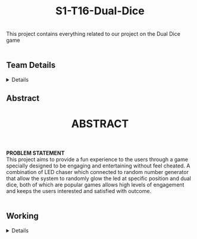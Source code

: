 <h1 align="center">S1-T16-Dual-Dice</h1><br>
This project contains everything related to our project on the Dual Dice game<br><br>
<h2><b>Team Details</b></h2>
<details>
<br>3rd Sem B.TECH CSE <br>
Section: 1 <br> <br>
<b>Team Member</b> <br><br>
Rahul mondal<br>
221cs142 <br>
rahulmondal221cs142@nitk.edu.in <br><br>
Sandeep kumar <br>
221cs149 <br>
sandeepkumar.221cs149@nitk.edu.in <br><br>
Vivek kumar<br>
221cs166<br>
vivekkumar.221cs166@nitk.edu.in<br><br>
</details> 
<h2><b>Abstract</b></h2>
<h1 align="center">ABSTRACT</h1><br><br>
<b>PROBLEM STATEMENT</b> <br>
This project aims to provide a fun experience to the users through a game specially
designed to be engaging and entertaining without feel cheated. A combination of LED
chaser which connected to random number generator that allow the system to
randomly glow the led at specific position and dual dice, both of which are popular
games allows high levels of engagement and keeps the users interested and satisfied
with outcome. <br><br>
 <h2><b>Working</b></h2>
<details>
<b>IDEA</b><br><br>
The idea of this project is to provide the users with a time engaging, entertaining, and
enjoyable experience and at the same time, apply a multitude of concepts and ICs
related to this subject. The main key Idea behind this project is to automate the human
error and dominance on the games with digitalization of the gaming environments. <br><br>
<b>COMPONENTS</b> <br><br>
Breadboard <br>
Jumper wires <br>
LED <br>
Resistors <br>
Capacitors <br>
Button/Switches <br>
Battery <br>
Comparator <br>
7 segment displays <br>
Counter(Random Number display) <br>
2-Bits Adder <br>
ICs - 555,4017 <br><br>
<b>MOTIVATION</b> <br>
Our goal in creating this project is to provide users participating in our project with a
simple and smooth experience through digital integrated circuits. Digital IC has
limitless potential and we wanted to try our hand at a game that we could create
ourselves and thereby give other people an enjoyable experience. This project is the
result of our creativity and passion for this subject and its components, which allows
us to do our best to exploit its potential. This project mainly focuses on less human
interaction to avoid fraud and error while scanning it. Automation helps humans
achieve important results. A simple yet engaging project was our goal from the
beginning and we wanted to achieve it through this game. This allows us to explore the
potential of the digital world and deliver amazing experiences in the real world. This
project mostly focused on the less human interaction to avoid cheating and error to be
digitalize it.This project is the result of our creativity and our passion for this subject
and its components which allowed us to give our best attempt to harness its potential. <br><br>
<b>Methodology</b> <br>
In the realm of electronics and digital logic, projects that seamlessly blend creativity,
innovation, and user engagement have always held a special allure. One such project is the
LED Chaser Dice Game, a unique fusion of LEDs, simulated dice rolls, and digital logic,
creating an interactive and challenging experience for enthusiasts and casual users alike. In
this essay, we will explore the intricate details of this exciting project, its components,
functionality, and the underlying concepts that make it both entertaining and educational. 
<details>
<h1 align="center">FUNCTIONAL TABLE</h1> <br> <br>
<table>
  <tr>
    <td align="center">LED Chaser:</td>
    <td align="center">At the heart of this project are two sets of LEDs, each designed to create a
mesmerizing visual display. The first set of LEDs, the "random chaser,"
dances in a seemingly chaotic order, representing one of the simulated
dice rolls. The second set, the "sequential chaser," obediently lights up
LEDs in numerical order from 1 to 6, mimicking the other die. These LED
chasers provide a dynamic and visually appealing aspect to the project,
capturing the attention and curiosity of users.
</td>
  </tr>
  <tr>
    <td align="center">UserOperated
Switch:
</td>
    <td align="center">A critical user interface component in the project is the switch. When
activated by the user, the LED chasers come to a halt, signaling the
intention to input a value. This moment of anticipation adds an exciting
element to the game and invites active participation
</td>
  </tr>
  <tr>
    <td align="center">Random and
Sequential
Dice Rolls:</td>
    <td align="center">The LED chasers, while captivating in their own right, serve a more
profound purpose - simulating the rolling of dice. The random LED chaser
corresponds to one die, while the sequential LED chaser represents the
other. Stopping the chasers with the switch results in the determination of
the dice outcomes.
</td>
  </tr>
  <tr>
    <td align="center">2-Bit Adder
Process:
</td>
    <td align="center">The next stage of this project involves passing the outcomes of the random
and sequential dice rolls through a 2-bit adder process. This simple yet
ingenious step adds the two dice values together, giving us the sum of the
two rolls</td>
  </tr>
  <tr>
    <td align="center">7-Segment
Display</td>
    <td align="center">The culmination of the project's functionality is the display of the dice roll
sum on a 7-segment display. The visually accessible display ensures that
users can quickly assess the outcome of their rolls, heightening their
immersion in the game.
</td>
  </tr>
  <tr>
    <td align="center">N-Bits
Comparator:
</td>
    <td align="center">To determine the game's result, a crucial component is the N-bits
comparator. This module compares the computer-generated random
number (represented by the random LED chaser) and the user's input
(reflected by the sequential LED chaser). The comparison considers both
the most significant and least significant bits of the numbers, adding an
extra layer of complexity to the game.
</td>
  </tr>
  <tr>
    <td align="center">Game
Outcome:</td>
    <td align="center">The conclusion of each game round depends on the comparison results. If
the two numbers are equal, the game is declared a tie, and the cycle begins
anew. However, the user's fate can also be influenced by the most
significant value of their input. A successful match results in a win and an
incremented score for the user. It is important to note that each user is
granted only three chances to play the game, adding an element of
challenge and strategy.</td>
  </tr>
</table> 
<br><br>
<h2 align="center">Flowchart</h2><br>
  
![flowchart](https://github.com/rahul-mondal01/S1-T16-Dual-Dice/assets/148984556/fe3ed2c5-f592-43ea-9aee-21e38cf8e217)


</details>
<h2><b>Logisim Circuit Diagram</b></h2>
<details>
  
  ![logisim_output](https://github.com/rahul-mondal01/S1-T16-Dual-Dice/assets/148984556/552a04a3-4692-479b-b0bf-740bcf364595)

  
</details>
<h2><b>Verilog Code</b></h2>
<details>

  <b>Module file</b>
  
  ```
  
  module counter(input[0:2] a,input[0:2] b,input[0:2] c,input[0:2] d,output[0:2] x,output[0:3] sum1,output[0:3] sum2);
    wire[0:3] w1; //for first sum
    wire[0:3] w2; //for second sum
    
    //a+b
    wire s1,s2,s3,c1,c2,c3;
    assign s1=a[2]^b[2];
    assign c1=a[2]&b[2];
    assign s2=c1^a[1]^b[1];
    assign c2=(c1&(a[1]^b[1]))|(a[1]&b[1]);
    assign s3=c2^a[0]^b[0];
    assign c3=(c2&(a[0]^b[0]))|(a[0]&b[0]);
    assign w1[0]=c3;
    assign w1[1]=s3;
    assign w1[2]=s2;
    assign w1[3]=s1;

    //c+d
    wire k1,k2,k3,p1,p2,p3;
    assign k1=c[2]^d[2];
    assign p1=c[2]&d[2];
    assign k2=p1^c[1]^d[1];
    assign p2=(p1&(c[1]^d[1]))|(c[1]&d[1]);
    assign k3=p2^c[0]^d[0];
    assign p3=(p2&(c[0]^d[0]))|(c[0]&d[0]);
    assign w2[0]=p3;
    assign w2[1]=k3;
    assign w2[2]=k2;
    assign w2[3]=k1;

    //COMPARATOR
    wire m0,m1,m2,m3;
    assign m0=~(w1[0]^w2[0]);
    assign m1=~(w1[1]^w2[1]);
    assign m2=~(w1[2]^w2[2]);
    assign m3=~(w1[3]^w2[3]);
    wire temp1,temp2,temp3,temp4;
    assign temp1=w1[0]&(~w2[0]);
    assign temp2=(m0)&(w1[1]&(~w2[1]));
    assign temp3=((m0)&(m1))&(w1[2]&(~w2[2]));
    assign temp4=((m0)&(m1)&(m2))&(w1[3]&(~w2[3]));
    
    //assigning output
    assign x[0]=(temp1|temp2)|(temp3|temp4); //a>b
    assign x[1]=((m0)&(m1))&((m2)&(m3));  //a=b
    assign x[2]=(~w1[0]&(w2[0]))|(m0&(~w1[1]&(w2[1])))|(m0&m1&(~w1[2]&(w2[2])))|(m0&m1&m2&(~w1[3]&(w2[3]))); //a<b

    //assigning the two sums
    assign sum1=w1; 
    assign sum2=w2;
endmodule

  ```

  <b>Testbench</b>

  ```

  `include "dual_dice.v" 

module dual_dice_tb;

//all variables used in this code

reg[0:2] led_chaser_user; //user led

reg[0:2] led_chaser_random; //random led

reg[0:2] random_number_1; //random number 1

reg[0:2] random_number_2; //random number 2

wire[0:2] x; //showing outputs: x[0]: a>b    x[1]: a=b    x[2]: a<b
wire[0:3] a; //first sum: led_chaser_user+led_chaser_random
wire[0:3] b; //second sum: random_number_1+random_number_2

//instantiation

counter uut( 
    .a(led_chaser_user),
    .b(led_chaser_random),
    .c(random_number_1),
    .d(random_number_2),
    .x(x),
    .sum1(a),
    .sum2(b)
);

//starting the code
initial begin

    //making the vcd(gtkwave) file
    $dumpfile("dual_dice.vcd");
    $dumpvars(0,dual_dice_tb);
    
    //inputting numbers
    led_chaser_user=3'b110;
    led_chaser_random=3'b101;
    random_number_1=3'b101;
    random_number_2=3'b101;
    

    #100; 

    //displaying outputs
    $display("\n");
    $display("LED_CHASER_USER |  LED_CHASER_RANDOM  |  RANDOM_NUMBER_1  |   RANDOM_NUMBER_2  |   A   |   B   |  A>B  |  A==B  |  A<B\n");
    $display("     %4d       |          %4d       |        %4d       |        %4d        | %4d  | %4d  |   %d   |    %d   |   %d\n",led_chaser_user,led_chaser_random,random_number_1,random_number_2,a,b,x[0],x[1],x[2]); 
    
    
    
end
endmodule

  ```
  
</details>
<h2><b>References</b></h2>
1. https://virtualdiceroll.com/2/en/two-dice <br>
2. https://projecthub.arduino.cc/ <br>
3. https://www.electronicsforu.com/category/electronics-projects/hardware-diy






